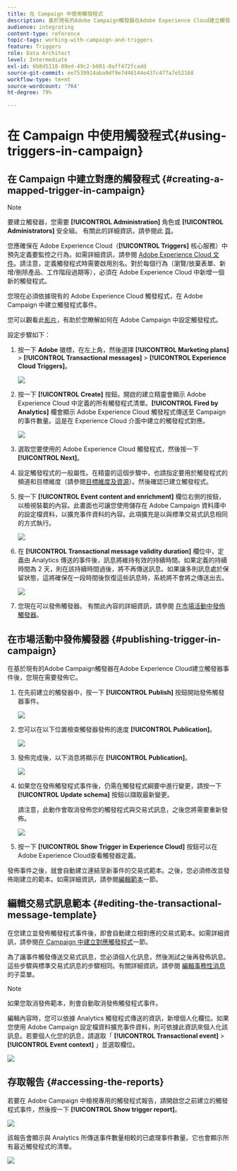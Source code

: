 ```yaml
---
title: 在 Campaign 中使用觸發程式
description: 基於現有的Adobe Campaign觸發器在Adobe Experience Cloud建立觸發器事件。
audience: integrating
content-type: reference
topic-tags: working-with-campaign-and-triggers
feature: Triggers
role: Data Architect
level: Intermediate
exl-id: 6b8d5118-89ed-49c2-b601-0aff472fcadd
source-git-commit: ee7539914aba9df9e7d46144e437c477a7e52168
workflow-type: tm+mt
source-wordcount: '764'
ht-degree: 79%

---
```


# 在 Campaign 中使用觸發程式{#using-triggers-in-campaign}

## 在 Campaign 中建立對應的觸發程式 {#creating-a-mapped-trigger-in-campaign}

>[!NOTE]
>
>要建立觸發器，您需要 **[!UICONTROL Administration]** 角色或 **[!UICONTROL Administrators]** 安全組。 有關此的詳細資訊，請參閱此 [頁](../../administration/using/list-of-roles.md)。

您應確保在 Adobe Experience Cloud（**[!UICONTROL Triggers]** 核心服務）中預先定義要監控之行為。如需詳細資訊，請參閱 [Adobe Experience Cloud 文件](https://experienceleague.adobe.com/docs/core-services/interface/activation/triggers.html)。請注意，定義觸發程式時需要啟用別名。對於每個行為（瀏覽/放棄表單、新增/刪除產品、工作階段過期等），必須在 Adobe Experience Cloud 中新增一個新的觸發程式。

您現在必須依據現有的 Adobe Experience Cloud 觸發程式，在 Adobe Campaign 中建立觸發程式事件。

您可以觀看此[影片](https://helpx.adobe.com/tw/marketing-cloud/how-to/email-marketing.html#step-two)，有助於您瞭解如何在 Adobe Campaign 中設定觸發程式。

設定步驟如下：

1. 按一下 **Adobe** 徽標，在左上角，然後選擇 **[!UICONTROL Marketing plans]** > **[!UICONTROL Transactional messages]** > **[!UICONTROL Experience Cloud Triggers]**。

   ![](assets/remarketing_1.png)

1. 按一下 **[!UICONTROL Create]** 按鈕。開啟的建立精靈會顯示 Adobe Experience Cloud 中定義的所有觸發程式清單。**[!UICONTROL Fired by Analytics]** 欄會顯示 Adobe Experience Cloud 觸發程式傳送至 Campaign 的事件數量。這是在 Experience Cloud 介面中建立的觸發程式對應。

   ![](assets/remarketing_2.png)

1. 選取您要使用的 Adobe Experience Cloud 觸發程式，然後按一下 **[!UICONTROL Next]**。
1. 設定觸發程式的一般屬性。在精靈的這個步驟中，也請指定要用於觸發程式的頻道和目標維度（請參閱[目標維度及資源](../../automating/using/query.md#targeting-dimensions-and-resources)）。然後確認已建立觸發程式。
1. 按一下 **[!UICONTROL Event content and enrichment]** 欄位右側的按鈕，以檢視裝載的內容。此畫面也可讓您使用儲存在 Adobe Campaign 資料庫中的設定檔資料，以擴充事件資料的內容。此項擴充是以與標準交易式訊息相同的方式執行。

   ![](assets/remarketing_3.png)

1. 在 **[!UICONTROL Transactional message validity duration]** 欄位中，定義由 Analytics 傳送的事件後，訊息將維持有效的持續時間。如果定義的持續時間為 2 天，則在該持續時間過後，將不再傳送訊息。如果讓多則訊息處於保留狀態，這將確保在一段時間後恢復這些訊息時，系統將不會將之傳送出去。

   ![](assets/remarketing_4.png)

1. 您現在可以發佈觸發器。 有關此內容的詳細資訊，請參閱 [在市場活動中發佈觸發器](../../integrating/using/using-triggers-in-campaign.md#publishing-trigger-in-campaign)。

## 在市場活動中發佈觸發器 {#publishing-trigger-in-campaign}

在基於現有的Adobe Campaign觸發器在Adobe Experience Cloud建立觸發器事件後，您現在需要發佈它。

1. 在先前建立的觸發器中，按一下 **[!UICONTROL Publish]** 按鈕開始發佈觸發器事件。

   ![](assets/trigger_publish_1.png)

1. 您可以在以下位置檢查觸發器發佈的進度 **[!UICONTROL Publication]**。

   ![](assets/trigger_publish_2.png)

1. 發佈完成後，以下消息將顯示在 **[!UICONTROL Publication]**。

   ![](assets/trigger_publish_3.png)

1. 如果您在發佈觸發程式事件後，仍需在觸發程式綱要中進行變更，請按一下 **[!UICONTROL Update schema]** 按鈕以擷取最新變更。

   請注意，此動作會取消發佈您的觸發程式與交易式訊息，之後您將需要重新發佈。

   ![](assets/trigger_publish_4.png)

1. 按一下 **[!UICONTROL Show Trigger in Experience Cloud]** 按鈕可以在Adobe Experience Cloud查看觸發器定義。

發佈事件之後，就會自動建立連結至新事件的交易式範本。之後，您必須修改並發佈剛建立的範本。如需詳細資訊，請參閱[編輯範本](../../start/using/marketing-activity-templates.md)一節。

## 編輯交易式訊息範本 {#editing-the-transactional-message-template}

在您建立並發佈觸發程式事件後，即會自動建立相對應的交易式範本。如需詳細資訊，請參閱[在 Campaign 中建立對應觸發程式](#creating-a-mapped-trigger-in-campaign)一節。

為了讓事件觸發傳送交易式訊息，您必須個人化訊息，然後測試之後再發佈訊息。這些步驟與標準交易式訊息的步驟相同。有關詳細資訊，請參閱 [編輯事務性消息](../../channels/using/editing-transactional-message.md) 的子菜單。

>[!NOTE]
>
>如果您取消發佈範本，則會自動取消發佈觸發程式事件。

編輯內容時，您可以依據 Analytics 觸發程式傳送的資訊，新增個人化欄位。如果您使用 Adobe Campaign 設定檔資料擴充事件資料，則可依據此資訊來個人化該訊息。若要個人化您的訊息，請選取「 **[!UICONTROL Transactional event]** > **[!UICONTROL Event context]** 」並選取欄位。

![](assets/remarketing_8.png)

## 存取報告 {#accessing-the-reports}

若要在 Adobe Campaign 中檢視專用的觸發程式報告，請開啟您之前建立的觸發程式事件，然後按一下 **[!UICONTROL Show trigger report]**。

![](assets/remarketing_9.png)

該報告會顯示與 Analytics 所傳送事件數量相較的已處理事件數量。它也會顯示所有最近觸發程式的清單。

![](assets/trigger_uc_browse_14.png)
